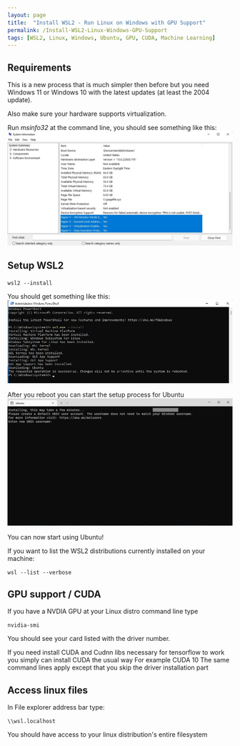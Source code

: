 ```yaml
---
layout: page
title:  "Install WSL2 - Run Linux on Windows with GPU Support"
permalink: /Install-WSL2-Linux-Windows-GPU-Support
tags: [WSL2, Linux, Windows, Ubuntu, GPU, CUDA, Machine Learning]
---
```



## Requirements
This is a new process that is much simpler then before but you need Windows 11 or Windows 10 with the latest updates (at least the 2004 update).


Also make sure your hardware supports virtualization. 

Run *msinfo32* at the command line, you should see something like this:
![advanced](/assets/windows/wsl2/msinfo32.jpg)


## Setup WSL2
```
wsl2 --install
```
You should get something like this:
![advanced](/assets/windows/wsl2/wsl2.jpg)

After you reboot you can start the setup process for Ubuntu
![advanced](/assets/windows/wsl2/wsl2_ubuntu_setup.jpg)

You can now start using Ubuntu!

If you want to list the WSL2 distributions currently installed on your machine:
```
wsl --list --verbose
```

## GPU support / CUDA

If you have a NVDIA GPU at your Linux distro command line type
```
nvidia-smi
```

You should see your card listed with the driver number.

If you need install CUDA and Cudnn libs necessary for tensorflow to work you simply can install CUDA the usual way
For example CUDA 10
The same command lines apply except that you skip the driver installation part


## Access linux files

In File explorer address bar type:

```
\\wsl.localhost
```

You should have access to your linux distribution's entire filesystem